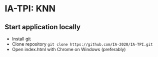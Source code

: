 # IA-TPI: KNN

## Start application locally

- Install [git](https://git-scm.com/downloads)
- Clone repository `git clone https://github.com/IA-2020/IA-TPI.git`
- Open index.html with Chrome on Windows (preferably)
